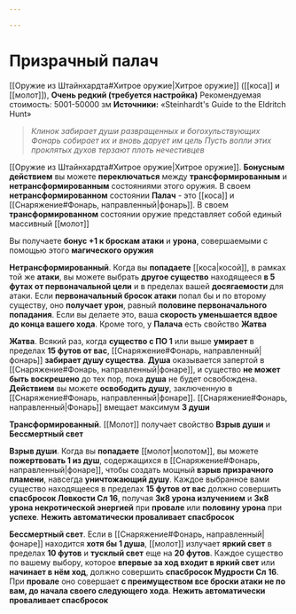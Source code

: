 ```yaml
---

---
```

# Призрачный палач

[[Оружие из Штайнхардта#Хитрое оружие|Хитрое оружие]] ([[коса]] и [[молот]]), **Очень редкий (требуется настройка)**
Рекомендуемая стоимость: 5001-50000 зм
**Источники:** «Steinhardt's Guide to the Eldritch Hunt»

> *Клинок забирает души развращенных и богохульствующих*
> *Фонарь собирает их и вновь дарует им цель*
> *Пусть вопли этих проклятых духов терзают плоть нечестивцев*

[[Оружие из Штайнхардта#Хитрое оружие|Хитрое оружие]]. **Бонусным действием** вы можете **переключаться** между **трансформированным** и **нетрансформированным** состояниями этого оружия. В своем **нетрансформированном** состоянии **Палач** - это [[коса]] и [[Снаряжение#Фонарь, направленный|фонарь]]. В своем **трансформированном** состоянии оружие представляет собой единый массивный [[молот]]

Вы получаете **бонус +1 к броскам атаки** и **урона**, совершаемыми с помощью этого **магического оружия**

**Нетрансформированный**. Когда вы **попадаете** [[коса|косой]], в рамках той же **атаки**, вы можете выбрать **другое существо** находящееся **в 5 футах от первоначальной цели** и в пределах вашей **досягаемости** для атаки. Если **первоначальный бросок атаки** попал бы и по второму существу, оно **получает урон**, равный **половине первоначального попадания**. Если вы делаете это, ваша **скорость уменьшается вдвое до конца вашего хода**. Кроме того, у **Палача** есть свойство **Жатва**

**Жатва**. Всякий раз, когда **существо с ПО 1** или выше **умирает** в пределах **15 футов от вас**, [[Снаряжение#Фонарь, направленный|фонарь]] **забирает душу существа**. **Душа** оказывается запертой в [[Снаряжение#Фонарь, направленный|фонаре]], и существо **не может быть воскрешено** до тех пор, пока **душа** не будет освобождена. **Действием** вы можете **освободить душу**, заключенную в [[Снаряжение#Фонарь, направленный|фонаре]]. [[Снаряжение#Фонарь, направленный|Фонарь]] вмещает максимум **3 души**

**Трансформированный**. [[Молот]] получает свойство **Взрыв души** и **Бессмертный свет**

**Взрыв души**. Когда вы **попадаете** [[молот|молотом]], вы можете **пожертвовать 1 из душ**, содержащихся в [[Снаряжение#Фонарь, направленный|фонаре]], чтобы создать мощный **взрыв призрачного пламени**, навсегда **уничтожающий душу**. Каждое выбранное вами существо находящееся в пределах **15 футов от вас** должно совершить **спасбросок Ловкости Сл 16**, получая **3к8 урона излучением** и **3к8 урона некротической энергией** при **провале** или **половину урона** при **успехе**. **Нежить автоматически проваливает спасбросок**

**Бессмертный свет**. Если в [[Снаряжение#Фонарь, направленный|фонаре]] находится **хотя бы 1 душа**, [[молот]] излучает **яркий свет** в пределах **10 футов** и **тусклый свет** еще на **20 футов**. Каждое существо по вашему выбору, которое **впервые за ход входит в яркий свет** или **начинает в нём ход**, должно совершить **спасбросок Мудрости Сл 16**. При **провале** оно совершает **с преимуществом все броски атаки не по вам, до начала своего следующего хода**. **Нежить автоматически проваливает спасбросок**